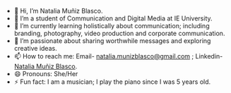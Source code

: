 - 👋 Hi, I’m Natalia Muñiz Blasco.
- 👀 I’m a student of Communication and Digital Media at IE University.
- 🌱 I’m currently learning holistically about communication; including branding, photography, video production and corporate communication.
- 💞️ I’m passionate about sharing worthwhile messages and exploring creative ideas.
- 📫 How to reach me: Email- natalia.munizblasco@gmail.com ; Linkedin- [Natalia Muñiz Blasco](https://www.linkedin.com/in/nataliamuñizblasco/). 
- 😄 Pronouns: She/Her
- ⚡ Fun fact: I am a musician; I play the piano since I was 5 years old.

<!---
natalia-munizblasco/natalia-munizblasco is a ✨ special ✨ repository because its `README.md` (this file) appears on your GitHub profile.
You can click the Preview link to take a look at your changes.
--->
